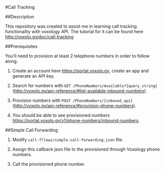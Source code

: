 #Call Tracking

##Description

This repository was created to assist me in learning
call tracking functionality with voxology API. The tutorial
for it can be found here http://voxolo.gy/doc/call-tracking

##Prerequisites

You'll need to provision at least 2 telephone numbers in order to follow along.

1. Create an account here https://portal.voxolo.gy, create an app and generate an API key.

2. Search for numbers with `GET /PhoneNumbers/Available?{query_string}` (http://voxolo.gy/api-reference/#list-available-inbound-numbers).

3. Provision numbers with `POST /PhoneNumbers/{inbound_api}` (http://voxolo.gy/api-reference/#provision-phone-numbers).

4. You should be able to see provisioned numbers https://portal.voxolo.gy/v1/phone-numbers/inbound-numbers.

##Simple Call Forwarding

1. Modify `call-fllows/simple-call-forwarding.json` file.

2. Assign this callback json file to the provisioned through Voxology phone numbers.

3. Call the provisioned phone number.
